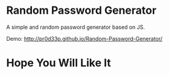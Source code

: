 # Random Password Generator
A simple and random password generator based on JS.

Demo: http://pr0d33p.github.io/Random-Password-Generator/

# Hope You Will Like It
